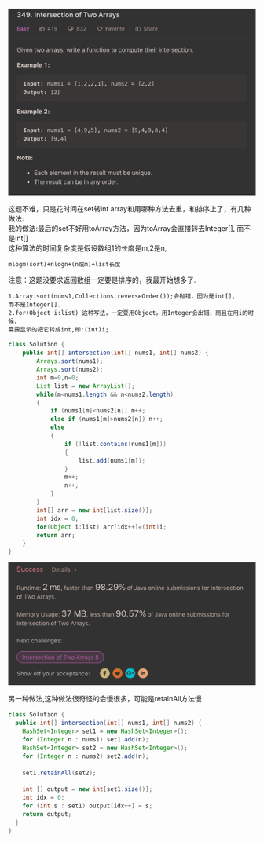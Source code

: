 ![GitHub Logo](/image/349.1.png)

这题不难，只是花时间在set转int array和用哪种方法去重，和排序上了，有几种做法:<br>
我的做法:最后的set不好用toArray方法，因为toArray会直接转去Integer[], 而不是int[]<br>
这种算法的时间复杂度是假设数组1的长度是m,2是n,
    
    mlogm(sort)+nlogn+(n或m)+list长度
注意：这题没要求返回数组一定要是排序的，我最开始想多了.
    
    1.Array.sort(nums1,Collections.reverseOrder());会抛错，因为是int[],
    而不是Integer[].
    2.for(Object i:list) 这种写法，一定要用Object，用Integer会出错，而且在用i的时候，
    需要显示的把它转成int,即:(int)i;

```java
class Solution {
    public int[] intersection(int[] nums1, int[] nums2) {    
        Arrays.sort(nums1);
        Arrays.sort(nums2);
        int m=0,n=0;
        List list = new ArrayList();
        while(m<nums1.length && n<nums2.length)
        {
            if (nums1[m]<nums2[n]) m++;    
            else if (nums1[m]>nums2[n]) n++;
            else
            {
                if (!list.contains(nums1[m]))
                {
                    list.add(nums1[m]);
                }
                m++;
                n++;
            }
        }
        int[] arr = new int[list.size()];
        int idx = 0;
        for(Object i:list) arr[idx++]=(int)i;
        return arr;
    }
}
```

![GitHub Logo](/image/349.2.png)

另一种做法,这种做法很奇怪的会慢很多，可能是retainAll方法慢

```java
class Solution {
  public int[] intersection(int[] nums1, int[] nums2) {
    HashSet<Integer> set1 = new HashSet<Integer>();
    for (Integer n : nums1) set1.add(n);
    HashSet<Integer> set2 = new HashSet<Integer>();
    for (Integer n : nums2) set2.add(n);

    set1.retainAll(set2);

    int [] output = new int[set1.size()];
    int idx = 0;
    for (int s : set1) output[idx++] = s;
    return output;
  }
}
```

